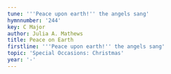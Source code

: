 ```yaml
---
tune: '''Peace upon earth!'' the angels sang'
hymnnumber: '244'
key: C Major
author: Julia A. Mathews
title: Peace on Earth
firstline: '''Peace upon earth!'' the angels sang'
topic: 'Special Occasions: Christmas'
year: '-'
---
```

